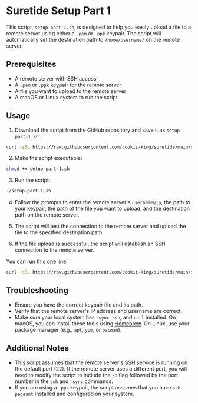 # Suretide Setup Part 1

This script, `setup-part-1.sh`, is designed to help you easily upload a file to a remote server using either a `.pem` or `.ppk` keypair. The script will automatically set the destination path to `/home/username/` on the remote server.

## Prerequisites

- A remote server with SSH access
- A `.pem` or `.ppk` keypair for the remote server
- A file you want to upload to the remote server
- A macOS or Linux system to run the script

## Usage

1. Download the script from the GitHub repository and save it as `setup-part-1.sh`:

```bash
curl -sSL https://raw.githubusercontent.com/cookii-king/suretide/main/setup-part-1.sh -o setup-part-1.sh
```

2. Make the script executable:

```bash
chmod +x setup-part-1.sh
```

3. Run the script:

```bash
./setup-part-1.sh
```

4. Follow the prompts to enter the remote server's `username@ip`, the path to your keypair, the path of the file you want to upload, and the destination path on the remote server.

5. The script will test the connection to the remote server and upload the file to the specified destination path.

6. If the file upload is successful, the script will establish an SSH connection to the remote server.

You can run this one line:

```bash
curl -sSL https://raw.githubusercontent.com/cookii-king/suretide/main/setup-part-1.sh -o setup-part-1.sh && chmod +x setup-part-1.sh && bash setup-part-1.sh
```

## Troubleshooting

- Ensure you have the correct keypair file and its path.
- Verify that the remote server's IP address and username are correct.
- Make sure your local system has `rsync`, `ssh`, and `curl` installed. On macOS, you can install these tools using [Homebrew](https://brew.sh/). On Linux, use your package manager (e.g., `apt`, `yum`, or `pacman`).

## Additional Notes

- This script assumes that the remote server's SSH service is running on the default port (22). If the remote server uses a different port, you will need to modify the script to include the `-p` flag followed by the port number in the `ssh` and `rsync` commands.
- If you are using a `.ppk` keypair, the script assumes that you have `ssh-pageant` installed and configured on your system.
